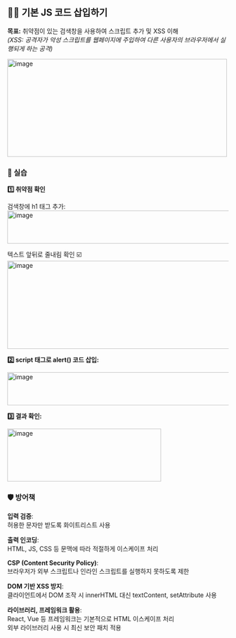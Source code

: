 ## 🕵️‍♂️ 기본 JS 코드 삽입하기

**목표:** 취약점이 있는 검색창을 사용하여 스크립트 추가 및 XSS 이해 <br />
*(XSS: 공격자가 악성 스크립트를 웹페이지에 주입하여 다른 사용자의 브라우저에서 실행되게 하는 공격)*

<img width="500" height="222" alt="image" src="https://github.com/user-attachments/assets/d12b35c6-d7af-4472-856e-61698fdcaf2a" />

<br />

### 🧪 실습

**1️⃣ 취약점 확인**

검색창에 h1 태그 추가: <br />
<img width="600" height="75" alt="image" src="https://github.com/user-attachments/assets/5590ea6a-eac5-43ab-9112-ee2624915653" />

텍스트 앞뒤로 줄내림 확인 ☑️ <br />
<img width="600" height="200" alt="image" src="https://github.com/user-attachments/assets/80ccad68-302b-4006-84dd-775268d7507c" />


**2️⃣ script 태그로 alert() 코드 삽입:**

<img width="605" height="75" alt="image" src="https://github.com/user-attachments/assets/ed48fd4a-c777-49c3-8af7-24ca89d07b06" />

**3️⃣ 결과 확인:<br />**

<img width="350" height="120" alt="image" src="https://github.com/user-attachments/assets/e70924f5-a33e-402e-a67a-82d3d0f4e91f" />


<br />


### 🛡️ 방어책

**입력 검증**: <br />
허용한 문자만 받도록 화이트리스트 사용 

**출력 인코딩**: <br />
HTML, JS, CSS 등 문맥에 따라 적절하게 이스케이프 처리 

**CSP (Content Security Policy)**: <br />
브라우저가 외부 스크립트나 인라인 스크립트를 실행하지 못하도록 제한 

**DOM 기반 XSS 방지**: <br />
클라이언트에서 DOM 조작 시 innerHTML 대신 textContent, setAttribute 사용 

**라이브러리, 프레임워크 활용**: <br />
React, Vue 등 프레임워크는 기본적으로 HTML 이스케이프 처리  <br />
외부 라이브러리 사용 시 최신 보안 패치 적용 
